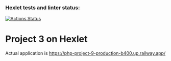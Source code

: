 ### Hexlet tests and linter status:
[![Actions Status](https://github.com/DemetriSam/php-project-9/workflows/hexlet-check/badge.svg)](https://github.com/DemetriSam/php-project-9/actions)

# Project 3 on Hexlet

Actual application is https://php-project-9-production-b400.up.railway.app/